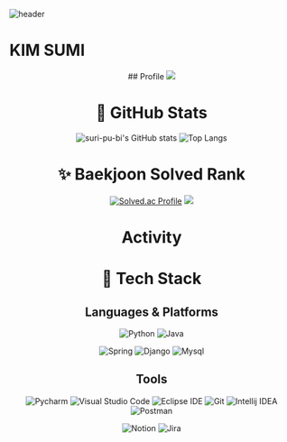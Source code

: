 ![header](https://capsule-render.vercel.app/api?type=waving&color=ffb8c6&height=300&section=header&text=Sumi's%20Github!&fontSize=60&desc=Backend%20Developer)

# KIM SUMI

<div align = center>
## Profile
<a href="버튼을 눌렀을 때 이동할 링크" target="_blank"><img src="https://img.shields.io/badge/뱃지레이블-배경색?style=뱃지모양&logo=로고&logoColor=로고색상"/></a>

# 👜 GitHub Stats
![suri-pu-bi's GitHub stats](https://github-readme-stats.vercel.app/api?username=suri-pu-bi&show_icons=true)
![Top Langs](https://github-readme-stats.vercel.app/api/top-langs/?username=suri-pu-bi&layout=compact)

# ✨ Baekjoon Solved Rank
[![Solved.ac Profile](http://mazassumnida.wtf/api/v2/generate_badge?boj=ymg0987)](https://solved.ac/ymg0987/)
<img src="http://mazandi.herokuapp.com/api?handle={ymg0987}&theme=warm"/>



# Activity 



 # 🔨 Tech Stack 
 ## Languages & Platforms
 ![Python](https://img.shields.io/badge/Python-3776AB.svg?&style=for-the-badge&logo=Python&logoColor=white)
 ![Java](https://img.shields.io/badge/Java-007396.svg?&style=for-the-badge&logo=Java&logoColor=white)

 ![Spring](https://img.shields.io/badge/Spring-6DB33F.svg?&style=for-the-badge&logo=Python&logoColor=white)
 ![Django](https://img.shields.io/badge/Spring-092E20.svg?&style=for-the-badge&logo=Python&logoColor=white) 
 ![Mysql](https://img.shields.io/badge/Mysql-4479A1.svg?&style=for-the-badge&logo=Python&logoColor=white)

 ## Tools
 ![Pycharm](https://img.shields.io/badge/Pycharm-000000.svg?&style=for-the-badge&logo=Git&logoColor=white)
 ![Visual Studio Code](https://img.shields.io/badge/Visual%20Studio%20Code-007ACC.svg?&style=for-the-badge&logo=Visual%20Studio%20Code&logoColor=white)
 ![Eclipse IDE](https://img.shields.io/badge/Eclipse%20IDE-2C2255.svg?&style=for-the-badge&logo=Eclipse%20IDE&logoColor=white)
 ![Git](https://img.shields.io/badge/Git-F05032.svg?&style=for-the-badge&logo=Git&logoColor=white)
 ![Intellij IDEA](https://img.shields.io/badge/Intellij%20IDEA-000000.svg?&style=for-the-badge&logo=Visual%20Studio%20Code&logoColor=white)
 ![Postman](https://img.shields.io/badge/Postman-FF6C37.svg?&style=for-the-badge&logo=Git&logoColor=white)


 ![Notion](https://img.shields.io/badge/Notion-000000.svg?&style=for-the-badge&logo=Git&logoColor=white)
 ![Jira](https://img.shields.io/badge/Jira-0052CC.svg?&style=for-the-badge&logo=Git&logoColor=white)

 </div>

